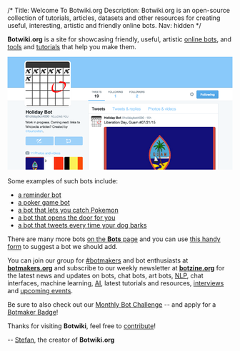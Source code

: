 /*
Title: Welcome To Botwiki.org
Description: Botwiki.org is an open-source collection of tutorials, articles, datasets and other resources for creating useful, interesting, artistic and friendly online bots.
Nav: hidden
*/


**Botwiki.org** is a site for showcasing friendly, useful, artistic [online bots](/bots/), and [tools](/resources/) and [tutorials](/tutorials/) that help you make them.


<p class="screenshot float-right">
  <a href="/bots/twitterbots/holidaybot4000">
    <img src="/content/bots/twitterbots/images/holidaybot4000.png">
  </a>
</p>

Some examples of such bots include:

- [a reminder bot](bots/twitterbots/mnemosynetron)
- [a poker game bot](bots/slackbots/slack-poker-bot)
- [a bot that lets you catch Pokemon](/bots/slackbots/slack-pokemon)
- [a bot that opens the door for you](bots/slackbots/doorbell-server)
- [a bot that tweets every time your dog barks](bots/twitterbots/OliverBarkBark)

There are many more bots [on the **Bots** page](bots/) and you can use [this handy form](https://botwiki.org/submit-your-bot) to suggest a bot we should add.

You can join our group for [#botmakers](https://twitter.com/search?q=%23botmakers) and bot enthusiasts at [**botmakers.org**](https://botmakers.org/) and subscribe to our weekly newsletter at [**botzine.org**](http://botzine.org/) for the latest news and updates on bots, chat bots, art bots, [NLP](https://en.wikipedia.org/wiki/Neuro-linguistic_programming), chat interfaces, machine learning, [AI](https://en.wikipedia.org/wiki/Artificial_intelligence), latest tutorials and resources, [interviews](/tag/interview/) and [upcoming events](/events/).

Be sure to also check out our [Monthly Bot Challenge](/monthly-bot-challenge/) -- and apply for a [Botmaker Badge](/botmaker-badges/)!

Thanks for visiting **Botwiki**, feel free to [contribute](https://github.com/botwiki/botwiki.org)!

-- [Stefan](/about/team#stefan), the creator of **Botwiki.org**
